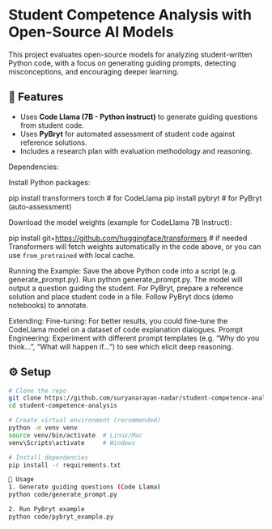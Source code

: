 # Student Competence Analysis with Open-Source AI Models

This project evaluates open-source models for analyzing student-written Python code, 
with a focus on generating guiding prompts, detecting misconceptions, and encouraging deeper learning.

## 📌 Features
- Uses **Code Llama (7B - Python instruct)** to generate guiding questions from student code.
- Uses **PyBryt** for automated assessment of student code against reference solutions.
- Includes a research plan with evaluation methodology and reasoning.

Dependencies:

Install Python packages:

pip install transformers torch  # for CodeLlama
pip install pybryt              # for PyBryt (auto-assessment)


Download the model weights (example for CodeLlama 7B Instruct):

pip install git+https://github.com/huggingface/transformers  # if needed
Transformers will fetch weights automatically in the code above, or you can use `from_pretrained` with local cache.


Running the Example:
Save the above Python code into a script (e.g. generate_prompt.py).
Run python generate_prompt.py. The model will output a question guiding the student.
For PyBryt, prepare a reference solution and place student code in a file. Follow PyBryt docs (demo notebooks) to annotate.

Extending:
Fine-tuning: For better results, you could fine-tune the CodeLlama model on a dataset of code explanation dialogues.
Prompt Engineering: Experiment with different prompt templates (e.g. “Why do you think…”, “What will happen if…”) to see which elicit deep reasoning.

## ⚙️ Setup
```bash
# Clone the repo
git clone https://github.com/suryanarayan-nadar/student-competence-analysis.git
cd student-competence-analysis

# Create virtual environment (recommended)
python -m venv venv
source venv/bin/activate  # Linux/Mac
venv\Scripts\activate     # Windows

# Install dependencies
pip install -r requirements.txt

🚀 Usage
1. Generate guiding questions (Code Llama)
python code/generate_prompt.py

2. Run PyBryt example
python code/pybryt_example.py

